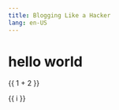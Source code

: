 ```yaml
---
title: Blogging Like a Hacker
lang: en-US
---
```


# hello world

{{ 1 + 2 }}

<span v-for="i in 3">{{ i }} </span>